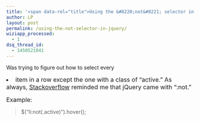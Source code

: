 ```yaml
---
title: '<span data-rel="title">Using the &#8220;not&#8221; selector in jQuery</span>'
author: LP
layout: post
permalink: /using-the-not-selector-in-jquery/
wiziapp_processed:
  - 1
dsq_thread_id:
  - 1450521041
---
```

<span data-rel="content">

<p>
  Was trying to figure out how to select every <li><span style="font-size: 16px;"> item in a row except the one with a class of &#8220;active.&#8221; As always, </span><a style="font-size: 16px;" href="http://stackoverflow.com/questions/520250/jquery-if-div-doesnt-have-class-x" target="_blank">Stackoverflow</a><span style="font-size: 16px;"> reminded me that jQuery came with &#8220;:not.&#8221;</span>
</p>

<p>
  <span style="font-size: 16px;">Example:</span>
</p>

<blockquote>
  <p>
    $(&#8220;li:not(.active)&#8221;).hover();
  </p>
</blockquote></span>